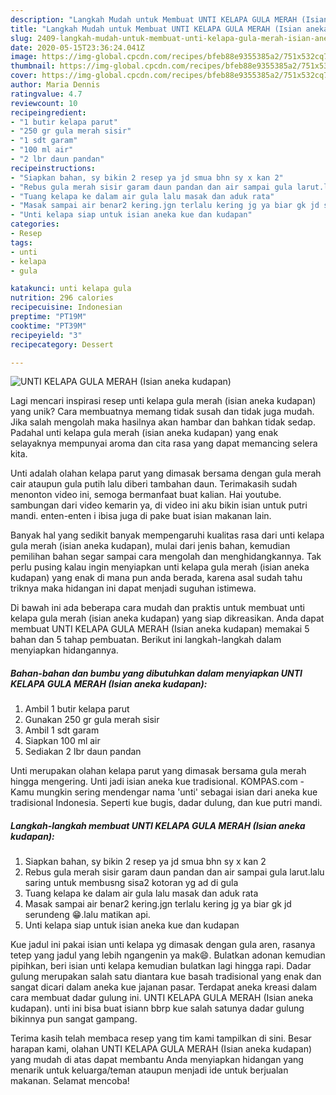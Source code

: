 ```yaml
---
description: "Langkah Mudah untuk Membuat UNTI KELAPA GULA MERAH (Isian aneka kudapan) Anti Gagal"
title: "Langkah Mudah untuk Membuat UNTI KELAPA GULA MERAH (Isian aneka kudapan) Anti Gagal"
slug: 2409-langkah-mudah-untuk-membuat-unti-kelapa-gula-merah-isian-aneka-kudapan-anti-gagal
date: 2020-05-15T23:36:24.041Z
image: https://img-global.cpcdn.com/recipes/bfeb88e9355385a2/751x532cq70/unti-kelapa-gula-merah-isian-aneka-kudapan-foto-resep-utama.jpg
thumbnail: https://img-global.cpcdn.com/recipes/bfeb88e9355385a2/751x532cq70/unti-kelapa-gula-merah-isian-aneka-kudapan-foto-resep-utama.jpg
cover: https://img-global.cpcdn.com/recipes/bfeb88e9355385a2/751x532cq70/unti-kelapa-gula-merah-isian-aneka-kudapan-foto-resep-utama.jpg
author: Maria Dennis
ratingvalue: 4.7
reviewcount: 10
recipeingredient:
- "1 butir kelapa parut"
- "250 gr gula merah sisir"
- "1 sdt garam"
- "100 ml air"
- "2 lbr daun pandan"
recipeinstructions:
- "Siapkan bahan, sy bikin 2 resep ya jd smua bhn sy x kan 2"
- "Rebus gula merah sisir garam daun pandan dan air sampai gula larut.lalu saring untuk membusng sisa2 kotoran yg ad di gula"
- "Tuang kelapa ke dalam air gula lalu masak dan aduk rata"
- "Masak sampai air benar2 kering.jgn terlalu kering jg ya biar gk jd serundeng 😁.lalu matikan api."
- "Unti kelapa siap untuk isian aneka kue dan kudapan"
categories:
- Resep
tags:
- unti
- kelapa
- gula

katakunci: unti kelapa gula 
nutrition: 296 calories
recipecuisine: Indonesian
preptime: "PT19M"
cooktime: "PT39M"
recipeyield: "3"
recipecategory: Dessert

---
```



![UNTI KELAPA GULA MERAH (Isian aneka kudapan)](https://img-global.cpcdn.com/recipes/bfeb88e9355385a2/751x532cq70/unti-kelapa-gula-merah-isian-aneka-kudapan-foto-resep-utama.jpg)

Lagi mencari inspirasi resep unti kelapa gula merah (isian aneka kudapan) yang unik? Cara membuatnya memang tidak susah dan tidak juga mudah. Jika salah mengolah maka hasilnya akan hambar dan bahkan tidak sedap. Padahal unti kelapa gula merah (isian aneka kudapan) yang enak selayaknya mempunyai aroma dan cita rasa yang dapat memancing selera kita.

Unti adalah olahan kelapa parut yang dimasak bersama dengan gula merah cair ataupun gula putih lalu diberi tambahan daun. Terimakasih sudah menonton video ini, semoga bermanfaat buat kalian. Hai youtube. sambungan dari video kemarin ya, di video ini aku bikin isian untuk putri mandi. enten-enten i ibisa juga di pake buat isian makanan lain.

Banyak hal yang sedikit banyak mempengaruhi kualitas rasa dari unti kelapa gula merah (isian aneka kudapan), mulai dari jenis bahan, kemudian pemilihan bahan segar sampai cara mengolah dan menghidangkannya. Tak perlu pusing kalau ingin menyiapkan unti kelapa gula merah (isian aneka kudapan) yang enak di mana pun anda berada, karena asal sudah tahu triknya maka hidangan ini dapat menjadi suguhan istimewa.


Di bawah ini ada beberapa cara mudah dan praktis untuk membuat unti kelapa gula merah (isian aneka kudapan) yang siap dikreasikan. Anda dapat membuat UNTI KELAPA GULA MERAH (Isian aneka kudapan) memakai 5 bahan dan 5 tahap pembuatan. Berikut ini langkah-langkah dalam menyiapkan hidangannya.

<!--inarticleads1-->

##### Bahan-bahan dan bumbu yang dibutuhkan dalam menyiapkan UNTI KELAPA GULA MERAH (Isian aneka kudapan):

1. Ambil 1 butir kelapa parut
1. Gunakan 250 gr gula merah sisir
1. Ambil 1 sdt garam
1. Siapkan 100 ml air
1. Sediakan 2 lbr daun pandan


Unti merupakan olahan kelapa parut yang dimasak bersama gula merah hingga mengering. Unti jadi isian aneka kue tradisional. KOMPAS.com - Kamu mungkin sering mendengar nama &#39;unti&#39; sebagai isian dari aneka kue tradisional Indonesia. Seperti kue bugis, dadar dulung, dan kue putri mandi. 

<!--inarticleads2-->

##### Langkah-langkah membuat UNTI KELAPA GULA MERAH (Isian aneka kudapan):

1. Siapkan bahan, sy bikin 2 resep ya jd smua bhn sy x kan 2
1. Rebus gula merah sisir garam daun pandan dan air sampai gula larut.lalu saring untuk membusng sisa2 kotoran yg ad di gula
1. Tuang kelapa ke dalam air gula lalu masak dan aduk rata
1. Masak sampai air benar2 kering.jgn terlalu kering jg ya biar gk jd serundeng 😁.lalu matikan api.
1. Unti kelapa siap untuk isian aneka kue dan kudapan


Kue jadul ini pakai isian unti kelapa yg dimasak dengan gula aren, rasanya tetep yang jadul yang lebih ngangenin ya mak😄. Bulatkan adonan kemudian pipihkan, beri isian unti kelapa kemudian bulatkan lagi hingga rapi. Dadar gulung merupakan salah satu diantara kue basah tradisional yang enak dan sangat dicari dalam aneka kue jajanan pasar. Terdapat aneka kreasi dalam cara membuat dadar gulung ini. UNTI KELAPA GULA MERAH (Isian aneka kudapan). unti ini bisa buat isiann bbrp kue salah satunya dadar gulung bikinnya pun sangat gampang. 

Terima kasih telah membaca resep yang tim kami tampilkan di sini. Besar harapan kami, olahan UNTI KELAPA GULA MERAH (Isian aneka kudapan) yang mudah di atas dapat membantu Anda menyiapkan hidangan yang menarik untuk keluarga/teman ataupun menjadi ide untuk berjualan makanan. Selamat mencoba!
